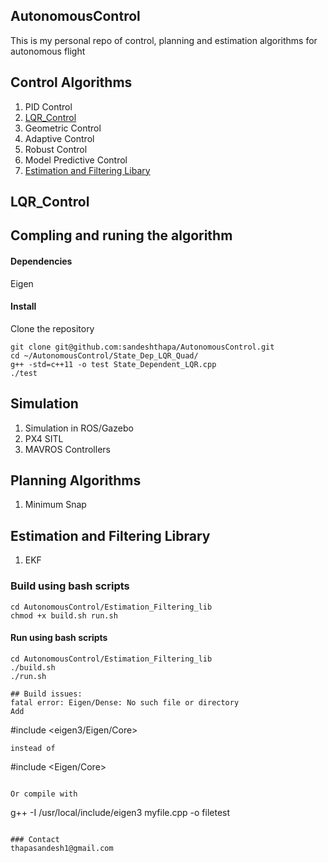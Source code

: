 ## AutonomousControl

This is my personal repo of control, planning and estimation algorithms for autonomous flight 

## Control Algorithms

1. PID Control 
2. [LQR_Control](#lqr) 
3. Geometric Control 
4. Adaptive Control 
5. Robust Control 
6. Model Predictive Control
7. [Estimation and Filtering Libary](#est_filt_lib)

## <a name="lqr"></a>LQR_Control

## Compling and runing the algorithm

#### Dependencies 
Eigen 

#### Install 
Clone the repository 
```
git clone git@github.com:sandeshthapa/AutonomousControl.git
cd ~/AutonomousControl/State_Dep_LQR_Quad/
g++ -std=c++11 -o test State_Dependent_LQR.cpp 
./test
```

## Simulation 
1. Simulation in ROS/Gazebo 
2. PX4 SITL 
3. MAVROS Controllers

## Planning Algorithms 

1. Minimum Snap 

## <b name="est_filt_lib"></b>Estimation and Filtering Library

1. EKF 

### Build using bash scripts 
```
cd AutonomousControl/Estimation_Filtering_lib
chmod +x build.sh run.sh

```

#### Run using bash scripts 
```
cd AutonomousControl/Estimation_Filtering_lib
./build.sh 
./run.sh

## Build issues:
fatal error: Eigen/Dense: No such file or directory
Add 
```
#include <eigen3/Eigen/Core>
```
instead of
```
#include <Eigen/Core>
```

Or compile with 
```
g++ -I /usr/local/include/eigen3 myfile.cpp -o filetest
```

### Contact 
thapasandesh1@gmail.com

